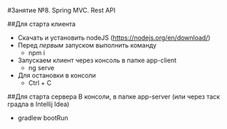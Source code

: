 #Занятие №8. Spring MVC. Rest API 

##Для старта клиента
- Скачать и установить nodeJS (https://nodejs.org/en/download/)
- Перед *первым* запуском выполнить команду 
    - npm i
- Запускаем клиент через консоль в папке app-client
    - ng serve
- Для остановки в консоли
    - Ctrl + C

##Для старта сервера
В консоли, в папке app-server (или через таск градла в Intellij Idea)
- gradlew bootRun